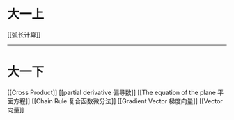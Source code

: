 # 大一上
[[弧长计算]]
___
# 大一下
[[Cross Product]]
[[partial derivative 偏导数]]
[[The equation of the plane 平面方程]]
[[Chain Rule 复合函数微分法]]
[[Gradient Vector 梯度向量]]
[[Vector 向量]]

